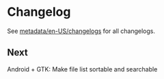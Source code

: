 # Changelog

See [metadata/en-US/changelogs](metadata/en-US/changelogs) for all changelogs.


## Next

Android + GTK: Make file list sortable and searchable
